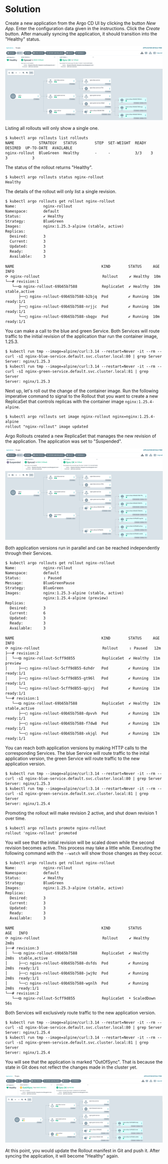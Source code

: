 # Solution

Create a new application from the Argo CD UI by clicking the button _New App_. Enter the configuration data given in the instructions. Click the _Create_ button. After manually syncing the application, it should transition into the "Healthy" status.

![blue-green-initial-ui](./imgs/blue-green-initial-ui.png)

Listing all rollouts will only show a single one.

```
$ kubectl argo rollouts list rollouts
NAME           STRATEGY   STATUS        STEP  SET-WEIGHT  READY  DESIRED  UP-TO-DATE  AVAILABLE
nginx-rollout  BlueGreen  Healthy       -     -           3/3    3        3           3
```

The status of the rollout returns "Healthy".

```
$ kubectl argo rollouts status nginx-rollout
Healthy
```

The details of the rollout will only list a single revision.

```
$ kubectl argo rollouts get rollout nginx-rollout
Name:            nginx-rollout
Namespace:       default
Status:          ✔ Healthy
Strategy:        BlueGreen
Images:          nginx:1.25.3-alpine (stable, active)
Replicas:
  Desired:       3
  Current:       3
  Updated:       3
  Ready:         3
  Available:     3

NAME                                       KIND        STATUS     AGE  INFO
⟳ nginx-rollout                            Rollout     ✔ Healthy  10m
└──# revision:1
   └──⧉ nginx-rollout-69b65b7588           ReplicaSet  ✔ Healthy  10m  stable,active
      ├──□ nginx-rollout-69b65b7588-b2bjq  Pod         ✔ Running  10m  ready:1/1
      ├──□ nginx-rollout-69b65b7588-nrjjc  Pod         ✔ Running  10m  ready:1/1
      └──□ nginx-rollout-69b65b7588-sbqgv  Pod         ✔ Running  10m  ready:1/1
```

You can make a call to the blue and green Service. Both Services will route traffic to the initial revision of the application thar run the container image, 1.25.3.

```
$ kubectl run tmp --image=alpine/curl:3.14 --restart=Never -it --rm -- curl -sI nginx-blue-service.default.svc.cluster.local:80 | grep Server
Server: nginx/1.25.3
$ kubectl run tmp --image=alpine/curl:3.14 --restart=Never -it --rm -- curl -sI nginx-green-service.default.svc.cluster.local:81 | grep Server
Server: nginx/1.25.3
```

Next up, let's roll out the change of the container image. Run the following imperative command to signal to the Rollout that you want to create a new ReplicaSet that controls replicas with the container image `nginx:1.25.4-alpine`.

```
$ kubectl argo rollouts set image nginx-rollout nginx=nginx:1.25.4-alpine
rollout "nginx-rollout" image updated
```

Argo Rollouts created a new ReplicaSet that manages the new revision of the application. The application was set to "Suspended".

![blue-green-rolled-out-suspended-ui](./imgs/blue-green-rolled-out-suspended-ui.png)

Both application versions run in parallel and can be reached independently through their Services.

```
$ kubectl argo rollouts get rollout nginx-rollout
Name:            nginx-rollout
Namespace:       default
Status:          ॥ Paused
Message:         BlueGreenPause
Strategy:        BlueGreen
Images:          nginx:1.25.3-alpine (stable, active)
                 nginx:1.25.4-alpine (preview)
Replicas:
  Desired:       3
  Current:       6
  Updated:       3
  Ready:         3
  Available:     3

NAME                                       KIND        STATUS     AGE  INFO
⟳ nginx-rollout                            Rollout     ॥ Paused   12m
├──# revision:2
│  └──⧉ nginx-rollout-5cff9d855            ReplicaSet  ✔ Healthy  11m  preview
│     ├──□ nginx-rollout-5cff9d855-6zhdr   Pod         ✔ Running  11m  ready:1/1
│     ├──□ nginx-rollout-5cff9d855-gt96l   Pod         ✔ Running  11m  ready:1/1
│     └──□ nginx-rollout-5cff9d855-qpjvj   Pod         ✔ Running  11m  ready:1/1
└──# revision:1
   └──⧉ nginx-rollout-69b65b7588           ReplicaSet  ✔ Healthy  12m  stable,active
      ├──□ nginx-rollout-69b65b7588-dpvvh  Pod         ✔ Running  12m  ready:1/1
      ├──□ nginx-rollout-69b65b7588-f7dw8  Pod         ✔ Running  12m  ready:1/1
      └──□ nginx-rollout-69b65b7588-xkjgl  Pod         ✔ Running  12m  ready:1/1
```

You can reach both application versions by making HTTP calls to the corresponding Services. The blue Service will route traffic to the inital application version, the green Service will route traffic to the new application version.

```
$ kubectl run tmp --image=alpine/curl:3.14 --restart=Never -it --rm -- curl -sI nginx-blue-service.default.svc.cluster.local:80 | grep Server
Server: nginx/1.25.3
$ kubectl run tmp --image=alpine/curl:3.14 --restart=Never -it --rm -- curl -sI nginx-green-service.default.svc.cluster.local:81 | grep Server
Server: nginx/1.25.4
```

Promoting the rollout will make revision 2 active, and shut down revision 1 over time.

```
$ kubectl argo rollouts promote nginx-rollout
rollout 'nginx-rollout' promoted
```

You will see that the initial revision will be scaled down while the second revision becomes active. This process may take a little while. Executing the following command with the `--watch` will show those changes as they occur.

```
$ kubectl argo rollouts get rollout nginx-rollout
Name:            nginx-rollout
Namespace:       default
Status:          ✔ Healthy
Strategy:        BlueGreen
Images:          nginx:1.25.3-alpine (stable, active)
Replicas:
  Desired:       3
  Current:       3
  Updated:       3
  Ready:         3
  Available:     3

NAME                                       KIND        STATUS        AGE   INFO
⟳ nginx-rollout                            Rollout     ✔ Healthy     2m8s
├──# revision:3
│  └──⧉ nginx-rollout-69b65b7588           ReplicaSet  ✔ Healthy     2m8s  stable,active
│     ├──□ nginx-rollout-69b65b7588-dsfds  Pod         ✔ Running     2m8s  ready:1/1
│     ├──□ nginx-rollout-69b65b7588-jwj9z  Pod         ✔ Running     2m8s  ready:1/1
│     └──□ nginx-rollout-69b65b7588-wgnlh  Pod         ✔ Running     2m8s  ready:1/1
└──# revision:2
   └──⧉ nginx-rollout-5cff9d855            ReplicaSet  • ScaledDown  56s
```

Both Services will exclusively route traffic to the new application version.

```
$ kubectl run tmp --image=alpine/curl:3.14 --restart=Never -it --rm -- curl -sI nginx-blue-service.default.svc.cluster.local:80 | grep Server
Server: nginx/1.25.4
$ kubectl run tmp --image=alpine/curl:3.14 --restart=Never -it --rm -- curl -sI nginx-green-service.default.svc.cluster.local:81 | grep Server
Server: nginx/1.25.4
```

You will see that the application is marked "OutOfSync". That is because the state in Git does not reflect the changes made in the cluster yet.

![blue-green-outofsync-ui](./imgs/blue-green-outofsync-ui.png)

At this point, you would update the Rollout manifest in Git and push it. After syncing the application, it will become "Healthy" again.